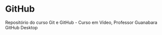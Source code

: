 # GitHub
 Repositório do curso Git e GitHub - Curso em Vídeo, Professor Guanabara
    GitHub Desktop
